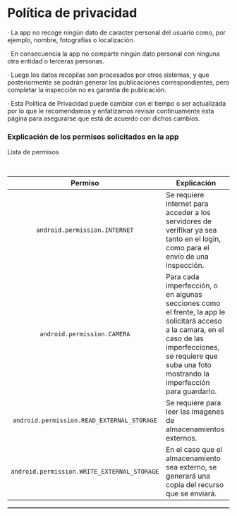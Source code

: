 # Política de privacidad

· La app no recoge ningún dato de caracter personal del usuario como, por ejemplo, nombre, fotografías o localización.

· En consecuencia la app no comparte ningún dato personal con ninguna otra entidad o terceras personas.

· Luego los datos recopilas son procesados por otros sistemas, y que posteriormente se podrán generar las publicaciones correspondientes, pero completar la inspección no es garantia de publicación.

· Esta Política de Privacidad puede cambiar con el tiempo o ser actualizada por lo que le recomendamos y enfatizamos revisar continuamente esta página para asegurarse que está de acuerdo con dichos cambios.


### Explicación de los permisos solicitados en la app

Lista de permisos

<br/>

|                                 Permiso                                  | Explicación                                                                                                                                                                                                       |
|:------------------------------------------------------------------------:|-------------------------------------------------------------------------------------------------------------------------------------------------------------------------------------------------------------------|
|                      `android.permission.INTERNET`                       | Se requiere internet para acceder a los servidores de verifikar ya sea tanto en el login, como para el envío de una inspección.                                                                                   |
|                       `android.permission.CAMERA`                        | Para cada imperfección, o en algunas secciones como el frente, la app le solicitará acceso a la camara, en el caso de las imperfecciones, se requiere que suba una foto mostrando la imperfección para guardarlo. |
|                       `android.permission.READ_EXTERNAL_STORAGE`         | Se requiere para leer las imagenes de almacenamientos externos.                                                                                                                                                   |
|                       `android.permission.WRITE_EXTERNAL_STORAGE`        | En el caso que el almacenamiento sea externo, se generará una copia del recurso que se enviará.                                                                                                                   |

 <hr style="border:1px solid gray">
